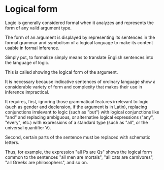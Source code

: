 # Logical form


Logic is generally considered formal when it analyzes and represents the form of any valid argument type.

The form of an argument is displayed by representing its sentences in the formal grammar and symbolism of a logical language to make its content usable in formal inference.

Simply put, to formalize simply means to translate English sentences into the language of logic.

This is called showing the logical form of the argument.

It is necessary because indicative sentences of ordinary language show a considerable variety of form and complexity that makes their use in inference impractical.

It requires, first, ignoring those grammatical features irrelevant to logic (such as gender and declension, if the argument is in Latin), replacing conjunctions irrelevant to logic (such as "but") with logical conjunctions like "and" and replacing ambiguous, or alternative logical expressions ("any", "every", etc.) with expressions of a standard type (such as "all", or the universal quantifier ∀).

Second, certain parts of the sentence must be replaced with schematic letters. 

Thus, for example, the expression "all Ps are Qs" shows the logical form common to the sentences "all men are mortals", "all cats are carnivores", "all Greeks are philosophers", and so on.

